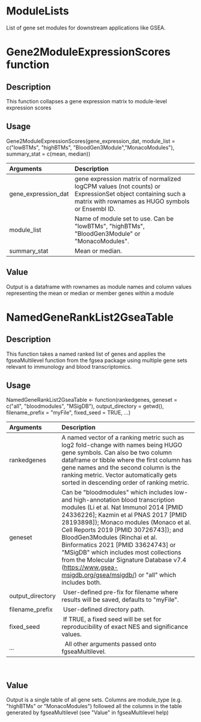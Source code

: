 # ModuleLists

List of gene set modules for downstream applications like GSEA.

# Gene2ModuleExpressionScores function

## Description

This function collapses a gene expression matrix to module-level expression scores

## Usage

Gene2ModuleExpressionScores(gene_expression_dat, module_list = c("lowBTMs", "highBTMs", "BloodGen3Module","MonacoModules"), summary_stat = c(mean, median)) 

| Arguments   | Description |
| :--- | :- |
| gene_expression_dat       | gene expression matrix of normalized logCPM values (not counts) or ExpressionSet object containing such a matrix with rownames as HUGO symbols or Ensembl ID. |
| module_list | Name of module set to use. Can be "lowBTMs", "highBTMs", "BloodGen3Module" or "MonacoModules". |
| summary_stat       | Mean or median. |  
       
## Value

Output is a dataframe with rownames as module names and column values representing the mean or median or member genes within a module


# NamedGeneRankList2GseaTable

## Description

This function takes a named ranked list of genes and applies the fgseaMultilevel function from the fgsea package using multiple gene sets relevant to immunology and blood transcriptomics.

## Usage

NamedGeneRankList2GseaTable <- function(rankedgenes, geneset = c("all", "bloodmodules", "MSigDB"), output_directory = getwd(), filename_prefix = "myFile", fixed_seed = TRUE, ...)

| Arguments   | Description |
| :--- | :- |
| rankedgenes       | A named vector of a ranking metric such as log2 fold-change with names being HUGO gene symbols. Can also be two column dataframe or tibble       where the first column has gene names and the second column is the ranking metric. Vector automatically gets sorted in descending order of ranking metric. |
| geneset | Can be "bloodmodules" which includes low- and high-annotation blood transcription modules (Li et al. Nat Immunol 2014 [PMID 24336226]; Kazmin et al PNAS 2017 [PMID 28193898]); Monaco modules (Monaco et al. Cell Reports 2019 [PMID 30726743]); and BloodGen3Modules (Rinchai et al. Binformatics 2021 [PMID 33624743] or "MSigDB" which includes most collections from the Molecular Signature Database v7.4 (https://www.gsea-msigdb.org/gsea/msigdb/) or "all" which includes both.|
| output_directory       |  User-defined pre-fix for filename where results will be saved, defaults to "myFile". |  
| filename_prefix       |  User-defined directory path. |
| fixed_seed       |  If TRUE, a fixed seed will be set for reproducibility of exact NES and significance values. | 
| ...       |   All other arguments passed onto fgseaMultilevel. |           
          
## Value

Output is a single table of all gene sets. Columns are module_type (e.g. "highBTMs" or "MonacoModules") followed all the columns in the table generated by fgseaMultilevel (see "Value" in fgseaMultilevel help) 
